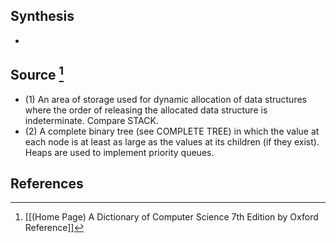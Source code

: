 ## Synthesis
- 
## Source [^1]
- (1) An area of storage used for dynamic allocation of data structures where the order of releasing the allocated data structure is indeterminate. Compare STACK. 
- (2) A complete binary tree (see COMPLETE TREE) in which the value at each node is at least as large as the values at its children (if they exist). Heaps are used to implement priority queues.
## References

[^1]: [[(Home Page) A Dictionary of Computer Science 7th Edition by Oxford Reference]]